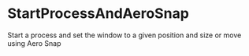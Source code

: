 # StartProcessAndAeroSnap
Start a process and set the window to a given position and size or move using Aero Snap
